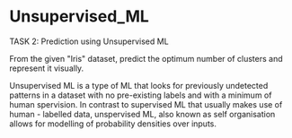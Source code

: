 # Unsupervised_ML

TASK 2: Prediction using Unsupervised ML

From the given "Iris" dataset, predict the optimum number of clusters and represent it visually.

Unsupervised ML is a type of ML that looks for previously undetected patterns in a dataset with no pre-existing labels and with a minimum of human spervision. In contrast to supervised ML that usually makes use of human - labelled data, unspervised ML, also known as self organisation allows for modelling of probability densities over inputs.
